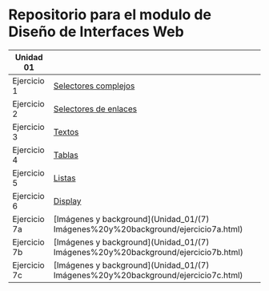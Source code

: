 # Repositorio para el modulo de Diseño de Interfaces Web

| Unidad 01 |                                                           |
| ------ | ------------------------------------------------------------ |
| 			Ejercicio 1        |[Selectores complejos](Unidad_01/(1)%20Selectores%20complejos/selectores_complejos.html)                 
|      Ejercicio 2        |   [Selectores de enlaces](Unidad_01/(2)%20Selectores%20de%20enlaces/selectores_enlaces.html) |
|       Ejercicio 3        |  [Textos](Unidad_01/(3)%20Textos/texto1.html)                 |
|      Ejercicio 4        |   [Tablas](Unidad_01/(4)%20Tablas/tablas.html)  |
|     Ejercicio 5        |    [Listas](Unidad_01/(5)%20Listas/listas.html)   |
|     Ejercicio 6        |    [Display](Unidad_01/(6)%20Display/display.html) |
|     Ejercicio 7a        |    [Imágenes y background](Unidad_01/(7) Imágenes%20y%20background/ejercicio7a.html) |
|     Ejercicio 7b        |    [Imágenes y background](Unidad_01/(7) Imágenes%20y%20background/ejercicio7b.html) |
|     Ejercicio 7c        |    [Imágenes y background](Unidad_01/(7) Imágenes%20y%20background/ejercicio7c.html) |

